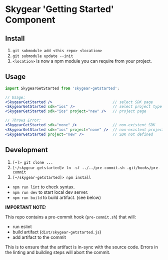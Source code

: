 # Skygear 'Getting Started' Component

## Install

1. `git submodule add <this repo> <location>`
2. `git submodule update --init`
3. `<location>` is now a npm module you can require from your project.

## Usage

```jsx
import SkygearGetStarted from 'skygear-getstarted';

// Usage:
<SkygearGetStarted />                           // select SDK page
<SkygearGetStarted sdk="ios" />                 // select project type page
<SkygearGetStarted sdk="ios" project="new" />   // project page

// Throws Error:
<SkygearGetStarted sdk="none" />                // non-existent SDK
<SkygearGetStarted sdk="ios" project="none" />  // non-existent project type
<SkygearGetStarted project="new" />             // SDK not defined

```

## Development

1. `[~]> git clone ...`
2. `[~/skygear-getstarted]> ln -sf ../../pre-commit.sh .git/hooks/pre-commit`
3. `[~/skygear-getstarted]> npm install`


* `npm run lint` to check syntax.
* `npm run dev` to start local dev server.
* `npm run build` to build artifact. (see below)

**IMPORTANT NOTE:**

This repo contains a pre-commit hook (`pre-commit.sh`) that will:

* run eslint
* build artifact (`dist/skygear-getstarted.js`)
* add artifact to the commit

This is to ensure that the artifact is in-sync with the source code. Errors in the linting and building steps will abort the commit.